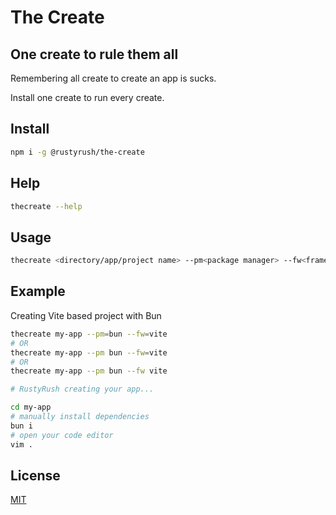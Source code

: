 # The Create

## One create to rule them all

Remembering all create to create an app is sucks.

Install one create to run every create.

## Install

```bash
npm i -g @rustyrush/the-create
```

## Help

```bash
thecreate --help
```

## Usage

```bash
thecreate <directory/app/project name> --pm<package manager> --fw<framework/library>
```

## Example

Creating Vite based project with Bun

```bash
thecreate my-app --pm=bun --fw=vite
# OR
thecreate my-app --pm bun --fw=vite
# OR
thecreate my-app --pm bun --fw vite

# RustyRush creating your app...

cd my-app
# manually install dependencies
bun i
# open your code editor
vim .

```

## License

[MIT](https://github.com/padunk/the-create/blob/master/LICENSE)
